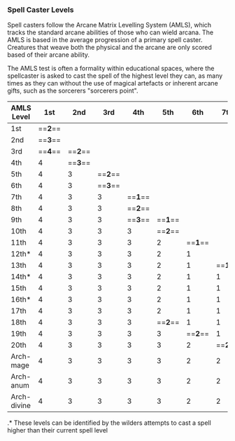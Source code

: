 ### Spell Caster Levels
Spell casters follow the Arcane Matrix Levelling System (AMLS), which tracks the standard arcane abilities of those who can wield arcana. The AMLS is based in the average progression of a primary spell caster. Creatures that weave both the physical and the arcane are only scored based of their arcane ability.

The AMLS test is often a formality within educational spaces, where the spellcaster is asked to cast the spell of the highest level they can, as many times as they can without the use of magical artefacts or inherent arcane gifts, such as the sorcerers "sorcerers point". 

| AMLS Level | 1st | 2nd | 3rd | 4th | 5th | 6th | 7th | 8th | 9th | 10th | 11th | 12th |
| ---- | ---- | ---- | ---- | ---- | ---- | ---- | ---- | ---- | ---- | ---- | ---- | ---- |
| 1st | ==**2**== |  |  |  |  |  |  |  |  |  |  |  |
| 2nd | ==**3**== |  |  |  |  |  |  |  |  |  |  |  |
| 3rd | ==**4**== | ==**2**== |  |  |  |  |  |  |  |  |  |  |
| 4th | 4 | ==**3**== |  |  |  |  |  |  |  |  |  |  |
| 5th | 4 | 3 | ==**2**== |  |  |  |  |  |  |  |  |  |
| 6th | 4 | 3 | ==**3**== |  |  |  |  |  |  |  |  |  |
| 7th | 4 | 3 | 3 | ==**1**== |  |  |  |  |  |  |  |  |
| 8th | 4 | 3 | 3 | ==**2**== |  |  |  |  |  |  |  |  |
| 9th | 4 | 3 | 3 | ==**3**== | ==**1**== |  |  |  |  |  |  |  |
| 10th | 4 | 3 | 3 | 3 | ==**2**== |  |  |  |  |  |  |  |
| 11th | 4 | 3 | 3 | 3 | 2 | ==**1**== |  |  |  |  |  |  |
| 12th* | 4 | 3 | 3 | 3 | 2 | 1 |  |  |  |  |  |  |
| 13th | 4 | 3 | 3 | 3 | 2 | 1 | ==**1**== |  |  |  |  |  |
| 14th* | 4 | 3 | 3 | 3 | 2 | 1 | 1 |  |  |  |  |  |
| 15th | 4 | 3 | 3 | 3 | 2 | 1 | 1 | ==**1**== |  |  |  |  |
| 16th* | 4 | 3 | 3 | 3 | 2 | 1 | 1 | 1 |  |  |  |  |
| 17th | 4 | 3 | 3 | 3 | 2 | 1 | 1 | 1 | ==**1**== |  |  |  |
| 18th | 4 | 3 | 3 | 3 | ==**2**== | 1 | 1 | 1 | 1 |  |  |  |
| 19th | 4 | 3 | 3 | 3 | 3 | ==**2**== | 1 | 1 | 1 |  |  |  |
| 20th | 4 | 3 | 3 | 3 | 3 | 2 | ==**2**== | 1 | 1 |  |  |  |
| Arch-mage | 4 | 3 | 3 | 3 | 3 | 2 | 2 | 1 | 1 | ==**1**== |  |  |
| Arch-anum | 4 | 3 | 3 | 3 | 3 | 2 | 2 | 1 | 1 | 1 | ==**1**== |  |
| Arch-divine | 4 | 3 | 3 | 3 | 3 | 2 | 2 | 1 | 1 | 1 | 1 | ==**1**== |
.* These levels can be identified by the wilders attempts to cast a spell higher than their current spell level
